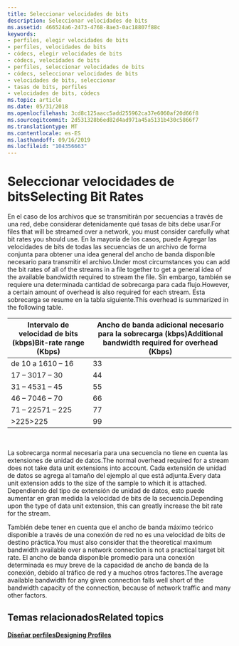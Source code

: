 ```yaml
---
title: Seleccionar velocidades de bits
description: Seleccionar velocidades de bits
ms.assetid: 466524a6-2473-4768-8ae3-0ac18807f88c
keywords:
- perfiles, elegir velocidades de bits
- perfiles, velocidades de bits
- códecs, elegir velocidades de bits
- códecs, velocidades de bits
- perfiles, seleccionar velocidades de bits
- códecs, seleccionar velocidades de bits
- velocidades de bits, seleccionar
- tasas de bits, perfiles
- velocidades de bits, códecs
ms.topic: article
ms.date: 05/31/2018
ms.openlocfilehash: 3cd8c125aacc5add255962ca37e6060af20d66f8
ms.sourcegitcommit: 2d531328b6ed82d4ad971a45a5131b430c5866f7
ms.translationtype: MT
ms.contentlocale: es-ES
ms.lasthandoff: 09/16/2019
ms.locfileid: "104356663"
---
```

# <a name="selecting-bit-rates"></a><span data-ttu-id="0bd7d-112">Seleccionar velocidades de bits</span><span class="sxs-lookup"><span data-stu-id="0bd7d-112">Selecting Bit Rates</span></span>

<span data-ttu-id="0bd7d-113">En el caso de los archivos que se transmitirán por secuencias a través de una red, debe considerar detenidamente qué tasas de bits debe usar.</span><span class="sxs-lookup"><span data-stu-id="0bd7d-113">For files that will be streamed over a network, you must consider carefully what bit rates you should use.</span></span> <span data-ttu-id="0bd7d-114">En la mayoría de los casos, puede Agregar las velocidades de bits de todas las secuencias de un archivo de forma conjunta para obtener una idea general del ancho de banda disponible necesario para transmitir el archivo.</span><span class="sxs-lookup"><span data-stu-id="0bd7d-114">Under most circumstances you can add the bit rates of all of the streams in a file together to get a general idea of the available bandwidth required to stream the file.</span></span> <span data-ttu-id="0bd7d-115">Sin embargo, también se requiere una determinada cantidad de sobrecarga para cada flujo.</span><span class="sxs-lookup"><span data-stu-id="0bd7d-115">However, a certain amount of overhead is also required for each stream.</span></span> <span data-ttu-id="0bd7d-116">Esta sobrecarga se resume en la tabla siguiente.</span><span class="sxs-lookup"><span data-stu-id="0bd7d-116">This overhead is summarized in the following table.</span></span>



| <span data-ttu-id="0bd7d-117">Intervalo de velocidad de bits (kbps)</span><span class="sxs-lookup"><span data-stu-id="0bd7d-117">Bit-rate range (Kbps)</span></span> | <span data-ttu-id="0bd7d-118">Ancho de banda adicional necesario para la sobrecarga (kbps)</span><span class="sxs-lookup"><span data-stu-id="0bd7d-118">Additional bandwidth required for overhead (Kbps)</span></span> |
|-----------------------|---------------------------------------------------|
| <span data-ttu-id="0bd7d-119">de 10 a 16</span><span class="sxs-lookup"><span data-stu-id="0bd7d-119">10 – 16</span></span>               | <span data-ttu-id="0bd7d-120">3</span><span class="sxs-lookup"><span data-stu-id="0bd7d-120">3</span></span>                                                 |
| <span data-ttu-id="0bd7d-121">17 – 30</span><span class="sxs-lookup"><span data-stu-id="0bd7d-121">17 – 30</span></span>               | <span data-ttu-id="0bd7d-122">4</span><span class="sxs-lookup"><span data-stu-id="0bd7d-122">4</span></span>                                                 |
| <span data-ttu-id="0bd7d-123">31 – 45</span><span class="sxs-lookup"><span data-stu-id="0bd7d-123">31 – 45</span></span>               | <span data-ttu-id="0bd7d-124">5</span><span class="sxs-lookup"><span data-stu-id="0bd7d-124">5</span></span>                                                 |
| <span data-ttu-id="0bd7d-125">46 – 70</span><span class="sxs-lookup"><span data-stu-id="0bd7d-125">46 – 70</span></span>               | <span data-ttu-id="0bd7d-126">6</span><span class="sxs-lookup"><span data-stu-id="0bd7d-126">6</span></span>                                                 |
| <span data-ttu-id="0bd7d-127">71 – 225</span><span class="sxs-lookup"><span data-stu-id="0bd7d-127">71 – 225</span></span>              | <span data-ttu-id="0bd7d-128">7</span><span class="sxs-lookup"><span data-stu-id="0bd7d-128">7</span></span>                                                 |
| <span data-ttu-id="0bd7d-129">>225</span><span class="sxs-lookup"><span data-stu-id="0bd7d-129">>225</span></span>               | <span data-ttu-id="0bd7d-130">9</span><span class="sxs-lookup"><span data-stu-id="0bd7d-130">9</span></span>                                                 |



 

<span data-ttu-id="0bd7d-131">La sobrecarga normal necesaria para una secuencia no tiene en cuenta las extensiones de unidad de datos.</span><span class="sxs-lookup"><span data-stu-id="0bd7d-131">The normal overhead required for a stream does not take data unit extensions into account.</span></span> <span data-ttu-id="0bd7d-132">Cada extensión de unidad de datos se agrega al tamaño del ejemplo al que está adjunta.</span><span class="sxs-lookup"><span data-stu-id="0bd7d-132">Every data unit extension adds to the size of the sample to which it is attached.</span></span> <span data-ttu-id="0bd7d-133">Dependiendo del tipo de extensión de unidad de datos, esto puede aumentar en gran medida la velocidad de bits de la secuencia.</span><span class="sxs-lookup"><span data-stu-id="0bd7d-133">Depending upon the type of data unit extension, this can greatly increase the bit rate for the stream.</span></span>

<span data-ttu-id="0bd7d-134">También debe tener en cuenta que el ancho de banda máximo teórico disponible a través de una conexión de red no es una velocidad de bits de destino práctica.</span><span class="sxs-lookup"><span data-stu-id="0bd7d-134">You must also consider that the theoretical maximum bandwidth available over a network connection is not a practical target bit rate.</span></span> <span data-ttu-id="0bd7d-135">El ancho de banda disponible promedio para una conexión determinada es muy breve de la capacidad de ancho de banda de la conexión, debido al tráfico de red y a muchos otros factores.</span><span class="sxs-lookup"><span data-stu-id="0bd7d-135">The average available bandwidth for any given connection falls well short of the bandwidth capacity of the connection, because of network traffic and many other factors.</span></span>

## <a name="related-topics"></a><span data-ttu-id="0bd7d-136">Temas relacionados</span><span class="sxs-lookup"><span data-stu-id="0bd7d-136">Related topics</span></span>

<dl> <dt>

[<span data-ttu-id="0bd7d-137">**Diseñar perfiles**</span><span class="sxs-lookup"><span data-stu-id="0bd7d-137">**Designing Profiles**</span></span>](designing-profiles.md)
</dt> </dl>

 

 





